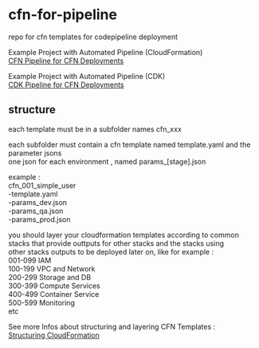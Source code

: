 # cfn-for-pipeline
repo for cfn templates for codepipeline deployment  
  
Example Project with Automated Pipeline (CloudFormation)  
<a href="https://github.com/wolfgangunger/cfn-pipeline" target="_blank">CFN Pipeline for CFN Deployments</a>   
  
Example Project with Automated Pipeline (CDK)  
<a href="https://github.com/wolfgangunger/cdk-cfn-pipeline" target="_blank">CDK Pipeline for CFN Deployments</a>   
   
## structure
each template must be in a subfolder names cfn_xxx  
  
each subfolder must contain a cfn template named template.yaml and the parameter jsons  
one json for each environment , named params_[stage].json  

example :   
cfn_001_simple_user  
-template.yaml  
-params_dev.json  
-params_qa.json  
-params_prod.json  

you should layer your cloudformation templates according to common stacks that provide outtputs for other stacks and the stacks using   
other stacks outputs to be deployed later on, like for example :  
001-099 IAM  
100-199 VPC and Network  
200-299 Storage and DB  
300-399 Compute Services  
400-499 Container Service   
500-599 Monitoring   
etc   

See more Infos about structuring and layering CFN Templates :  
<a href="https://www.sccbrasil.com/blog/aws/cfn-structure.html" target="_blank">Structuring CloudFormation</a>  